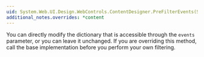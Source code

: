 ```yaml
---
uid: System.Web.UI.Design.WebControls.ContentDesigner.PreFilterEvents(System.Collections.IDictionary)
additional_notes.overrides: *content
---
```


<p>You can directly modify the dictionary that is accessible through the <code>events</code> parameter, or you can leave it unchanged. If you are overriding this method, call the base implementation before you perform your own filtering.</p>


